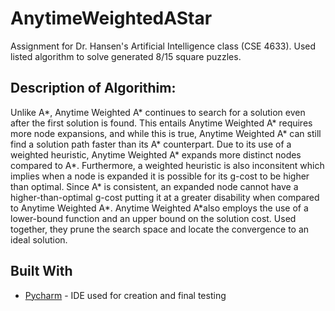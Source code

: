 # AnytimeWeightedAStar
Assignment for Dr. Hansen's Artificial Intelligence class (CSE 4633). Used listed algorithm to solve generated 8/15 square puzzles.

## Description of Algorithim:
Unlike A*, Anytime Weighted A* continues to search for a solution even after the first solution is found. This entails
Anytime Weighted A* requires more node expansions, and while this is true, Anytime Weighted
A* can still find a solution path faster than its A* counterpart. Due to its use of a weighted
heuristic, Anytime Weighted A* expands more distinct nodes compared to A*. Furthermore, a
weighted heuristic is also inconsitent which implies when a node is expanded it is possible for its
g-cost to be higher than optimal. Since A* is consistent, an expanded node cannot have a
higher-than-optimal g-cost putting it at a greater disability when compared to Anytime Weighted
A*. Anytime Weighted A*also employs the use of a lower-bound function and an upper bound
on the solution cost. Used together, they prune the search space and locate the convergence to an
ideal solution.
  
  
  
## Built With
* [Pycharm](https://www.jetbrains.com/pycharm/) - IDE used for creation and final testing
